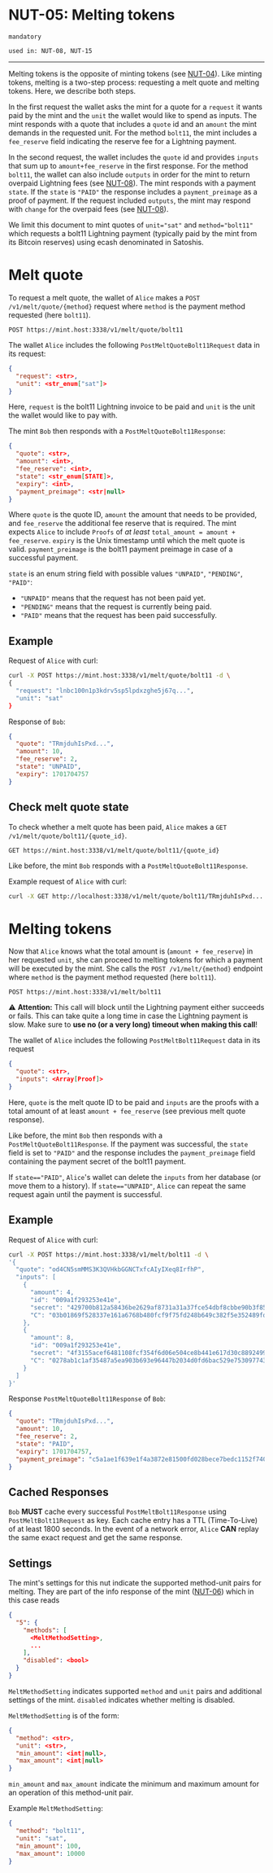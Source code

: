 # NUT-05: Melting tokens

`mandatory`

`used in: NUT-08, NUT-15`

---

Melting tokens is the opposite of minting tokens (see [NUT-04][04]). Like minting tokens, melting is a two-step process: requesting a melt quote and melting tokens. Here, we describe both steps.

In the first request the wallet asks the mint for a quote for a `request` it wants paid by the mint and the `unit` the wallet would like to spend as inputs. The mint responds with a quote that includes a `quote` id and an `amount` the mint demands in the requested unit. For the method `bolt11`, the mint includes a `fee_reserve` field indicating the reserve fee for a Lightning payment.

In the second request, the wallet includes the `quote` id and provides `inputs` that sum up to `amount+fee_reserve` in the first response. For the method `bolt11`, the wallet can also include `outputs` in order for the mint to return overpaid Lightning fees (see [NUT-08][08]). The mint responds with a payment `state`. If the `state` is `"PAID"` the response includes a `payment_preimage` as a proof of payment. If the request included `outputs`, the mint may respond with `change` for the overpaid fees (see [NUT-08][08]).

We limit this document to mint quotes of `unit="sat"` and `method="bolt11"` which requests a bolt11 Lightning payment (typically paid by the mint from its Bitcoin reserves) using ecash denominated in Satoshis.

# Melt quote

To request a melt quote, the wallet of `Alice` makes a `POST /v1/melt/quote/{method}` request where `method` is the payment method requested (here `bolt11`).

```http
POST https://mint.host:3338/v1/melt/quote/bolt11
```

The wallet `Alice` includes the following `PostMeltQuoteBolt11Request` data in its request:

```json
{
  "request": <str>,
  "unit": <str_enum["sat"]>
}
```

Here, `request` is the bolt11 Lightning invoice to be paid and `unit` is the unit the wallet would like to pay with.

The mint `Bob` then responds with a `PostMeltQuoteBolt11Response`:

```json
{
  "quote": <str>,
  "amount": <int>,
  "fee_reserve": <int>,
  "state": <str_enum[STATE]>,
  "expiry": <int>,
  "payment_preimage": <str|null>
}
```

Where `quote` is the quote ID, `amount` the amount that needs to be provided, and `fee_reserve` the additional fee reserve that is required. The mint expects `Alice` to include `Proofs` of _at least_ `total_amount = amount + fee_reserve`. `expiry` is the Unix timestamp until which the melt quote is valid. `payment_preimage` is the bolt11 payment preimage in case of a successful payment.

`state` is an enum string field with possible values `"UNPAID"`, `"PENDING"`, `"PAID"`:

- `"UNPAID"` means that the request has not been paid yet.
- `"PENDING"` means that the request is currently being paid.
- `"PAID"` means that the request has been paid successfully.

## Example

Request of `Alice` with curl:

```bash
curl -X POST https://mint.host:3338/v1/melt/quote/bolt11 -d \
{
  "request": "lnbc100n1p3kdrv5sp5lpdxzghe5j67q...",
  "unit": "sat"
}
```

Response of `Bob`:

```json
{
  "quote": "TRmjduhIsPxd...",
  "amount": 10,
  "fee_reserve": 2,
  "state": "UNPAID",
  "expiry": 1701704757
}
```

## Check melt quote state

To check whether a melt quote has been paid, `Alice` makes a `GET /v1/melt/quote/bolt11/{quote_id}`.

```http
GET https://mint.host:3338/v1/melt/quote/bolt11/{quote_id}
```

Like before, the mint `Bob` responds with a `PostMeltQuoteBolt11Response`.

Example request of `Alice` with curl:

```bash
curl -X GET http://localhost:3338/v1/melt/quote/bolt11/TRmjduhIsPxd...
```

# Melting tokens

Now that `Alice` knows what the total amount is (`amount + fee_reserve`) in her requested `unit`, she can proceed to melting tokens for which a payment will be executed by the mint. She calls the `POST /v1/melt/{method}` endpoint where `method` is the payment method requested (here `bolt11`).

```http
POST https://mint.host:3338/v1/melt/bolt11
```

⚠️ **Attention:** This call will block until the Lightning payment either succeeds or fails. This can take quite a long time in case the Lightning payment is slow. Make sure to **use no (or a very long) timeout when making this call**!

The wallet of `Alice` includes the following `PostMeltBolt11Request` data in its request

```json
{
  "quote": <str>,
  "inputs": <Array[Proof]>
}
```

Here, `quote` is the melt quote ID to be paid and `inputs` are the proofs with a total amount of at least `amount + fee_reserve` (see previous melt quote response).

Like before, the mint `Bob` then responds with a `PostMeltQuoteBolt11Response`. If the payment was successful, the `state` field is set to `"PAID"` and the response includes the `payment_preimage` field containing the payment secret of the bolt11 payment.

If `state=="PAID"`, `Alice`'s wallet can delete the `inputs` from her database (or move them to a history). If `state=="UNPAID"`, `Alice` can repeat the same request again until the payment is successful.

## Example

Request of `Alice` with curl:

```bash
curl -X POST https://mint.host:3338/v1/melt/bolt11 -d \
'{
  "quote": "od4CN5smMMS3K3QVHkbGGNCTxfcAIyIXeq8IrfhP",
  "inputs": [
    {
      "amount": 4,
      "id": "009a1f293253e41e",
      "secret": "429700b812a58436be2629af8731a31a37fce54dbf8cbbe90b3f8553179d23f5",
      "C": "03b01869f528337e161a6768b480fcf9f75fd248b649c382f5e352489fd84fd011",
    },
    {
      "amount": 8,
      "id": "009a1f293253e41e",
      "secret": "4f3155acef6481108fcf354f6d06e504ce8b441e617d30c88924991298cdbcad",
      "C": "0278ab1c1af35487a5ea903b693e96447b2034d0fd6bac529e753097743bf73ca9",
    }
  ]
}'
```

Response `PostMeltQuoteBolt11Response` of `Bob`:

```json
{
  "quote": "TRmjduhIsPxd...",
  "amount": 10,
  "fee_reserve": 2,
  "state": "PAID",
  "expiry": 1701704757,
  "payment_preimage": "c5a1ae1f639e1f4a3872e81500fd028bece7bedc1152f740cba5c3417b748c1b"
}
```

## Cached Responses

`Bob` **MUST** cache every successful `PostMeltBolt11Response` using `PostMeltBolt11Request` as key.
Each cache entry has a TTL (Time-To-Live) of at least 1800 seconds.
In the event of a network error, `Alice` **CAN** replay the same exact request and get the same response.

## Settings

The mint's settings for this nut indicate the supported method-unit pairs for melting. They are part of the info response of the mint ([NUT-06][06]) which in this case reads

```json
{
  "5": {
    "methods": [
      <MeltMethodSetting>,
      ...
    ],
    "disabled": <bool>
  }
}
```

`MeltMethodSetting` indicates supported `method` and `unit` pairs and additional settings of the mint. `disabled` indicates whether melting is disabled.

`MeltMethodSetting` is of the form:

```json
{
  "method": <str>,
  "unit": <str>,
  "min_amount": <int|null>,
  "max_amount": <int|null>
}
```

`min_amount` and `max_amount` indicate the minimum and maximum amount for an operation of this method-unit pair.

Example `MeltMethodSetting`:

```json
{
  "method": "bolt11",
  "unit": "sat",
  "min_amount": 100,
  "max_amount": 10000
}
```

[00]: 00.md
[01]: 01.md
[02]: 02.md
[03]: 03.md
[04]: 04.md
[05]: 05.md
[06]: 06.md
[07]: 07.md
[08]: 08.md
[09]: 09.md
[10]: 10.md
[11]: 11.md
[12]: 12.md
